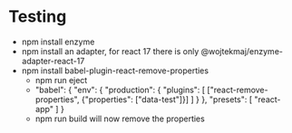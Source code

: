 # Testing

- npm install enzyme
- npm install an adapter, for react 17 there is only @wojtekmaj/enzyme-adapter-react-17
- npm install babel-plugin-react-remove-properties
  - npm run eject
  - "babel": {
    "env": {
    "production": {
    "plugins": [
    ["react-remove-properties", {"properties": ["data-test"]}]
    ]
    }
    },
    "presets": [
    "react-app"
    ]
    }
  - npm run build will now remove the properties
